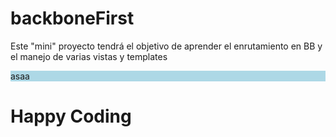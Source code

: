 # backboneFirst
Este "mini" proyecto tendrá el objetivo de aprender el enrutamiento en BB y el manejo de varias vistas y templates
<div style="background:lightblue; display:block;">asaa</div>
<h1> Happy Coding </h1>
